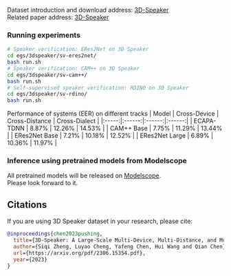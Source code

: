 Dataset introduction and download address: [3D-Speaker](https://3dspeaker.github.io/) <br>
Related paper address: [3D-Speaker](https://arxiv.org/pdf/2306.15354.pdf)

### Running experiments
``` sh
# Speaker verification: ERes2Net on 3D Speaker
cd egs/3dspeaker/sv-eres2net/
bash run.sh
# Speaker verification: CAM++ on 3D Speaker
cd egs/3dspeaker/sv-cam++/
bash run.sh
# Self-supervised speaker verification: RDINO on 3D Speaker
cd egs/3dspeaker/sv-rdino/
bash run.sh
```
 Performance of systems (EER) on different tracks 
| Model | Cross-Device | Cross-Distance | Cross-Dialect |
|:-----:|:------:|:------:|:------:|
| ECAPA-TDNN | 8.87% | 12.26% | 14.53% |
| CAM++ Base | 7.75% | 11.29% | 13.44% |
| ERes2Net Base | 7.21% | 10.18% | 12.52% |
| ERes2Net Large | 6.89% | 10.36% | 11.97% |

### Inference using pretrained models from Modelscope
All pretrained models will be released on [Modelscope](https://www.modelscope.cn/models). <br>
Please look forward to it.

## Citations
If you are using 3D Speaker dataset in your research, please cite: 
```BibTeX
@inproceedings{chen2023pushing,
  title={3D-Speaker: A Large-Scale Multi-Device, Multi-Distance, and Multi-Dialect Corpus for Speech Representation Disentanglement},
  author={Siqi Zheng, Luyao Cheng, Yafeng Chen, Hui Wang and Qian Chen},
  url={https://arxiv.org/pdf/2306.15354.pdf},
  year={2023}
}
```

